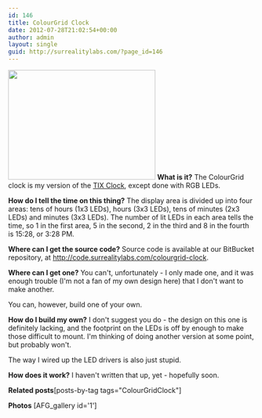 ```yaml
---
id: 146
title: ColourGrid Clock
date: 2012-07-28T21:02:54+00:00
author: admin
layout: single
guid: http://surrealitylabs.com/?page_id=146
---
```

<a href="http://surrealitylabs.com/wp-content/uploads/2012/07/IMG_1423.jpg"><img src="http://surrealitylabs.com/wp-content/uploads/2012/07/IMG_1423-300x224.jpg" alt="" title="IMG_1423" width="300" height="224" class="size-medium wp-image-193" /></a>
<b>What is it?</b>
The ColourGrid clock is my version of the <a href="http://www.tixledclock.com">TIX Clock</a>, except done with RGB LEDs.

<b>How do I tell the time on this thing?</b>
The display area is divided up into four areas: tens of hours (1x3 LEDs), hours (3x3 LEDs), tens of minutes (2x3 LEDs) and minutes (3x3 LEDs). The number of lit LEDs in each area tells the time, so 1 in the first area, 5 in the second, 2 in the third and 8 in the fourth is 15:28, or 3:28 PM.

<b>Where can I get the source code?</b>
Source code is available at our BitBucket repository, at <a href='http://code.surrealitylabs.com/colourgrid-clock'>http://code.surrealitylabs.com/colourgrid-clock</a>.

<b>Where can I get one?</b>
You can't, unfortunately - I only made one, and it was enough trouble (I'm not a fan of my own design here) that I don't want to make another.

You can, however, build one of your own.

<b>How do I build my own?</b>
I don't suggest you do - the design on this one is definitely lacking, and the footprint on the LEDs is off by enough to make those difficult to mount. I'm thinking of doing another version at some point, but probably won't.

The way I wired up the LED drivers is also just stupid.

<b>How does it work?</b>
I haven't written that up, yet - hopefully soon.

<b>Related posts</b>[posts-by-tag tags="ColourGridClock"]

<b>Photos</b>
[AFG_gallery id='1']